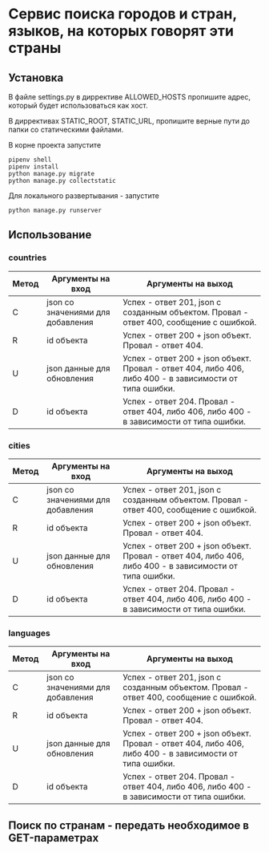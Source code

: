 # Сервис поиска городов и стран, языков, на которых говорят эти страны
## Установка 
В файле settings.py в диррективе ALLOWED_HOSTS пропишите адрес, который будет использоваться как хост.

В диррективах STATIC_ROOT, STATIC_URL, пропишите верные пути до папки со статическими файлами.

В корне проекта запустите 
``` 
pipenv shell
pipenv install
python manage.py migrate
python manage.py collectstatic
```
Для локального развертывания - запустите 
```
python manage.py runserver
```
## Использование

### countries

| Метод | Аргументы на вход | Аргументы на выход |
| ----- | ----------------- | ------------------ |
| C | json со значениями для добавления | Успех - ответ 201, json с созданным объектом. Провал - ответ 400, сообщение с ошибкой. |
| R | id объекта | Успех - ответ 200 + json объект. Провал - ответ 404. |
| U | json данные для обновления | Успех - ответ 200 + json объект. Провал - ответ 404, либо 406, либо 400 - в зависимости от типа ошибки.
| D | id объекта | Успех - ответ 204. Провал - ответ 404, либо 406, либо 400 - в зависимости от типа ошибки. |

### cities

| Метод | Аргументы на вход | Аргументы на выход |
| ----- | ----------------- | ------------------ |
| C | json со значениями для добавления | Успех - ответ 201, json с созданным объектом. Провал - ответ 400, сообщение с ошибкой. |
| R | id объекта | Успех - ответ 200 + json объект. Провал - ответ 404. |
| U | json данные для обновления | Успех - ответ 200 + json объект. Провал - ответ 404, либо 406, либо 400 - в зависимости от типа ошибки.
| D | id объекта | Успех - ответ 204. Провал - ответ 404, либо 406, либо 400 - в зависимости от типа ошибки. |

### languages

| Метод | Аргументы на вход | Аргументы на выход |
| ----- | ----------------- | ------------------ |
| C | json со значениями для добавления | Успех - ответ 201, json с созданным объектом. Провал - ответ 400, сообщение с ошибкой. |
| R | id объекта | Успех - ответ 200 + json объект. Провал - ответ 404. |
| U | json данные для обновления | Успех - ответ 200 + json объект. Провал - ответ 404, либо 406, либо 400 - в зависимости от типа ошибки.
| D | id объекта | Успех - ответ 204. Провал - ответ 404, либо 406, либо 400 - в зависимости от типа ошибки. |

## Поиск по странам - передать необходимое в GET-параметрах

